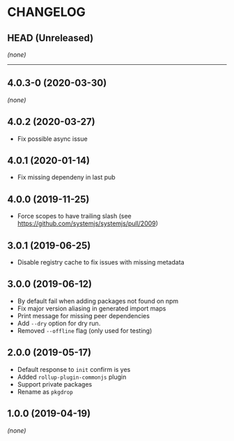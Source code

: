 # CHANGELOG

## HEAD (Unreleased)

_(none)_

---

## 4.0.3-0 (2020-03-30)

_(none)_

## 4.0.2 (2020-03-27)

- Fix possible async issue

## 4.0.1 (2020-01-14)

- Fix missing dependeny in last pub

## 4.0.0 (2019-11-25)

- Force scopes to have trailing slash (see https://github.com/systemjs/systemjs/pull/2009)

## 3.0.1 (2019-06-25)

- Disable registry cache to fix issues with missing metadata

## 3.0.0 (2019-06-12)

- By default fail when adding packages not found on npm
- Fix major version aliasing in generated import maps
- Print message for missing peer dependencies
- Add `--dry` option for dry run.
- Removed `--offline` flag (only used for testing)

## 2.0.0 (2019-05-17)

- Default response to `init` confirm is yes
- Added `rollup-plugin-commonjs` plugin
- Support private packages
- Rename as `pkgdrop`

## 1.0.0 (2019-04-19)

_(none)_

